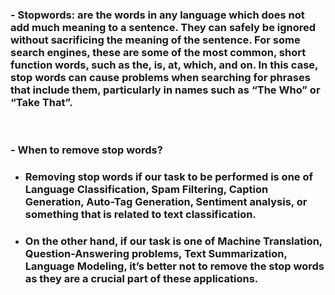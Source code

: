 ### - **Stopwords:** are the words in any language which does not add much meaning to a sentence. They can safely be ignored without sacrificing the meaning of the sentence. For some search engines, these are some of the most common, short function words, such as the, is, at, which, and on. In this case, stop words can cause problems when searching for phrases that include them, particularly in names such as “The Who” or “Take That”.

<br />

### - When to remove stop words?
- ### Removing stop words if our task to be performed is one of Language Classification, Spam Filtering, Caption Generation, Auto-Tag Generation, Sentiment analysis, or something that is related to text classification.
- ### On the other hand, if our task is one of Machine Translation, Question-Answering problems, Text Summarization, Language Modeling, it’s better not to remove the stop words as they are a crucial part of these applications.
